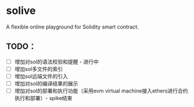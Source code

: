 # solive
A flexible online playground for Solidity smart contract.


## TODO：
- [ ] 增加对sol的语法校验和提醒 - 进行中
- [ ] 增加sol多文件的索引
- [ ] 增加sol远端文件的引入
- [ ] 增加对sol的编译结果的展示
- [ ] 增加对sol的部署和执行功能（采用evm virtual machine接入ethers进行合约执行和部署）- spike结束
